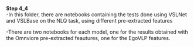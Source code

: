 **Step 4_4**<br />
-In this folder, there are notebooks containing the tests done using VSLNet and VSLBase on the NLQ task, using different pre-extracted features

-There are two notebooks for each model, one for the results obtained with the Omnviore pre-extracted feautures, one for the EgoVLP features.
<br />
